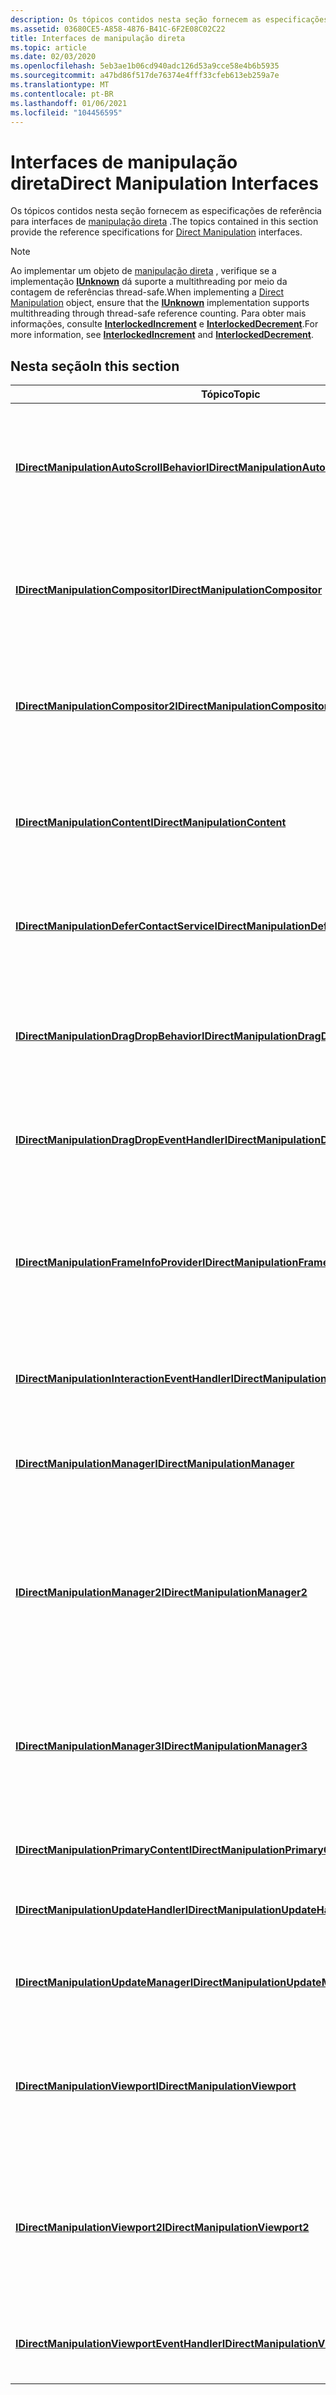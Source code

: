 ```yaml
---
description: Os tópicos contidos nesta seção fornecem as especificações de referência para interfaces de manipulação direta.
ms.assetid: 03680CE5-A858-4876-B41C-6F2E08C02C22
title: Interfaces de manipulação direta
ms.topic: article
ms.date: 02/03/2020
ms.openlocfilehash: 5eb3ae1b06cd940adc126d53a9cce58e4b6b5935
ms.sourcegitcommit: a47bd86f517de76374e4fff33cfeb613eb259a7e
ms.translationtype: MT
ms.contentlocale: pt-BR
ms.lasthandoff: 01/06/2021
ms.locfileid: "104456595"
---
```

# <a name="direct-manipulation-interfaces"></a><span data-ttu-id="f6d95-103">Interfaces de manipulação direta</span><span class="sxs-lookup"><span data-stu-id="f6d95-103">Direct Manipulation Interfaces</span></span>

<span data-ttu-id="f6d95-104">Os tópicos contidos nesta seção fornecem as especificações de referência para interfaces de [manipulação direta](direct-manipulation-portal.md) .</span><span class="sxs-lookup"><span data-stu-id="f6d95-104">The topics contained in this section provide the reference specifications for [Direct Manipulation](direct-manipulation-portal.md) interfaces.</span></span>

> [!Note]  
> <span data-ttu-id="f6d95-105">Ao implementar um objeto de [manipulação direta](direct-manipulation-portal.md) , verifique se a implementação [**IUnknown**](/windows/win32/api/unknwn/nn-unknwn-iunknown) dá suporte a multithreading por meio da contagem de referências thread-safe.</span><span class="sxs-lookup"><span data-stu-id="f6d95-105">When implementing a [Direct Manipulation](direct-manipulation-portal.md) object, ensure that the [**IUnknown**](/windows/win32/api/unknwn/nn-unknwn-iunknown) implementation supports multithreading through thread-safe reference counting.</span></span> <span data-ttu-id="f6d95-106">Para obter mais informações, consulte [**InterlockedIncrement**](/windows/win32/api/winnt/nf-winnt-interlockedincrement) e [**InterlockedDecrement**](/windows/win32/api/winnt/nf-winnt-interlockeddecrement).</span><span class="sxs-lookup"><span data-stu-id="f6d95-106">For more information, see [**InterlockedIncrement**](/windows/win32/api/winnt/nf-winnt-interlockedincrement) and [**InterlockedDecrement**](/windows/win32/api/winnt/nf-winnt-interlockeddecrement).</span></span>

## <a name="in-this-section"></a><span data-ttu-id="f6d95-107">Nesta seção</span><span class="sxs-lookup"><span data-stu-id="f6d95-107">In this section</span></span>

| <span data-ttu-id="f6d95-108">Tópico</span><span class="sxs-lookup"><span data-stu-id="f6d95-108">Topic</span></span>                                                                                                       | <span data-ttu-id="f6d95-109">Descrição</span><span class="sxs-lookup"><span data-stu-id="f6d95-109">Description</span></span>                                                                                                                                                                                                                                                                  |
|-------------------------------------------------------------------------------------------------------------|------------------------------------------------------------------------------------------------------------------------------------------------------------------------------------------------------------------------------------------------------------------------------|
| [<span data-ttu-id="f6d95-110">**IDirectManipulationAutoScrollBehavior**</span><span class="sxs-lookup"><span data-stu-id="f6d95-110">**IDirectManipulationAutoScrollBehavior**</span></span>](/windows/win32/api/DirectManipulation/nn-directmanipulation-idirectmanipulationautoscrollbehavior)<br/>           | <span data-ttu-id="f6d95-111">Representa o comportamento da animação de rolagem automática do conteúdo à medida que ele se aproxima do limite de um determinado eixo ou eixos.</span><span class="sxs-lookup"><span data-stu-id="f6d95-111">Represents the auto-scroll animation behavior of content as it approaches the boundary of a given axis or axes.</span></span><br/>                                                                                                                                                   |
| [<span data-ttu-id="f6d95-112">**IDirectManipulationCompositor**</span><span class="sxs-lookup"><span data-stu-id="f6d95-112">**IDirectManipulationCompositor**</span></span>](/windows/win32/api/DirectManipulation/nn-directmanipulation-idirectmanipulationcompositor)<br/>                           | <span data-ttu-id="f6d95-113">Representa um objeto compositor que associa o conteúdo manipulado a uma superfície de desenho, como [**Canvas**](/uwp/api/Windows.UI.Xaml.Controls.Canvas).</span><span class="sxs-lookup"><span data-stu-id="f6d95-113">Represents a compositor object that associates manipulated content with a drawing surface, such as [**canvas**](/uwp/api/Windows.UI.Xaml.Controls.Canvas).</span></span><br/> |
| [<span data-ttu-id="f6d95-114">**IDirectManipulationCompositor2**</span><span class="sxs-lookup"><span data-stu-id="f6d95-114">**IDirectManipulationCompositor2**</span></span>](/windows/win32/api/DirectManipulation/nn-directmanipulation-idirectmanipulationcompositor2)<br/>                         | <span data-ttu-id="f6d95-115">Representa um objeto compositor que associa o conteúdo manipulado com superfícies de desenho em vários processos.</span><span class="sxs-lookup"><span data-stu-id="f6d95-115">Represents a compositor object that associates manipulated content with drawing surfaces across multiple processes.</span></span><br/>                                                                                                                                               |
| [<span data-ttu-id="f6d95-116">**IDirectManipulationContent**</span><span class="sxs-lookup"><span data-stu-id="f6d95-116">**IDirectManipulationContent**</span></span>](/windows/win32/api/DirectManipulation/nn-directmanipulation-idirectmanipulationcontent)<br/>                                 | <span data-ttu-id="f6d95-117">Encapsula o conteúdo dentro de um visor, em que o conteúdo representa uma superfície visual recortada dentro do visor.</span><span class="sxs-lookup"><span data-stu-id="f6d95-117">Encapsulates content inside a viewport, where content represents a visual surface clipped inside the viewport.</span></span><br/>                                                                                                                                                    |
| [<span data-ttu-id="f6d95-118">**IDirectManipulationDeferContactService**</span><span class="sxs-lookup"><span data-stu-id="f6d95-118">**IDirectManipulationDeferContactService**</span></span>](/windows/win32/api/DirectManipulation/nn-directmanipulation-idirectmanipulationdefercontactservice)<br/>         | <span data-ttu-id="f6d95-119">Representa um serviço para gerenciar associações entre um contato e um visor.</span><span class="sxs-lookup"><span data-stu-id="f6d95-119">Represents a service for managing associations between a contact and a viewport.</span></span><br/>                                                                                                                                                                                  |
| [<span data-ttu-id="f6d95-120">**IDirectManipulationDragDropBehavior**</span><span class="sxs-lookup"><span data-stu-id="f6d95-120">**IDirectManipulationDragDropBehavior**</span></span>](/windows/win32/api/DirectManipulation/nn-directmanipulation-idirectmanipulationdragdropbehavior)<br/>               | <span data-ttu-id="f6d95-121">Representa comportamentos para interações de arrastar e soltar, que são disparados por gestos entre slides ou pressionar e manter pressionado.</span><span class="sxs-lookup"><span data-stu-id="f6d95-121">Represents behaviors for drag and drop interactions, which are triggered by cross-slide or press-and-hold gestures.</span></span> <br/>                                                                                                                                              |
| [<span data-ttu-id="f6d95-122">**IDirectManipulationDragDropEventHandler**</span><span class="sxs-lookup"><span data-stu-id="f6d95-122">**IDirectManipulationDragDropEventHandler**</span></span>](/windows/win32/api/DirectManipulation/nn-directmanipulation-idirectmanipulationdragdropeventhandler)<br/>       | <span data-ttu-id="f6d95-123">Define métodos para manipular eventos de comportamento de arrastar e soltar.</span><span class="sxs-lookup"><span data-stu-id="f6d95-123">Defines methods to handle drag-drop behavior events.</span></span><br/>                                                                                                                                                                                                              |
| [<span data-ttu-id="f6d95-124">**IDirectManipulationFrameInfoProvider**</span><span class="sxs-lookup"><span data-stu-id="f6d95-124">**IDirectManipulationFrameInfoProvider**</span></span>](/windows/win32/api/DirectManipulation/nn-directmanipulation-idirectmanipulationframeinfoprovider)<br/>             | <span data-ttu-id="f6d95-125">Representa um objeto de manutenção de tempo que mede a latência da infraestrutura de composição usada pelo aplicativo e fornece esses dados para a [manipulação direta](direct-manipulation-portal.md).</span><span class="sxs-lookup"><span data-stu-id="f6d95-125">Represents a time-keeping object that measures the latency of the composition infrastructure used by the application and provides this data to [Direct Manipulation](direct-manipulation-portal.md).</span></span> <br/>                                                            |
| [<span data-ttu-id="f6d95-126">**IDirectManipulationInteractionEventHandler**</span><span class="sxs-lookup"><span data-stu-id="f6d95-126">**IDirectManipulationInteractionEventHandler**</span></span>](/windows/win32/api/DirectManipulation/nn-directmanipulation-idirectmanipulationinteractioneventhandler)<br/> | <span data-ttu-id="f6d95-127">Define métodos para lidar com interações quando elas são detectadas.</span><span class="sxs-lookup"><span data-stu-id="f6d95-127">Defines methods to handle interactions when they are detected.</span></span><br/>                                                                                                                                                                                                    |
| [<span data-ttu-id="f6d95-128">**IDirectManipulationManager**</span><span class="sxs-lookup"><span data-stu-id="f6d95-128">**IDirectManipulationManager**</span></span>](/windows/win32/api/DirectManipulation/nn-directmanipulation-idirectmanipulationmanager)<br/>                                 | <span data-ttu-id="f6d95-129">Fornece acesso a todos os recursos de [manipulação direta](direct-manipulation-portal.md) e APIs disponíveis para o aplicativo cliente.</span><span class="sxs-lookup"><span data-stu-id="f6d95-129">Provides access to all the [Direct Manipulation](direct-manipulation-portal.md) features and APIs available to the client application.</span></span><br/>                                                                                                                           |
| [<span data-ttu-id="f6d95-130">**IDirectManipulationManager2**</span><span class="sxs-lookup"><span data-stu-id="f6d95-130">**IDirectManipulationManager2**</span></span>](/windows/win32/api/DirectManipulation/nn-directmanipulation-idirectmanipulationmanager2)<br/>                               | <span data-ttu-id="f6d95-131">Estende a interface [**IDirectManipulationManager**](/windows/win32/api/DirectManipulation/nn-directmanipulation-idirectmanipulationmanager) que fornece acesso a todos os recursos de [manipulação direta](direct-manipulation-portal.md) e APIs disponíveis para o aplicativo cliente.</span><span class="sxs-lookup"><span data-stu-id="f6d95-131">Extends the [**IDirectManipulationManager**](/windows/win32/api/DirectManipulation/nn-directmanipulation-idirectmanipulationmanager) interface that provides access to all the [Direct Manipulation](direct-manipulation-portal.md) features and APIs available to the client application.</span></span> <br/>                              |
| [<span data-ttu-id="f6d95-132">**IDirectManipulationManager3**</span><span class="sxs-lookup"><span data-stu-id="f6d95-132">**IDirectManipulationManager3**</span></span>](/windows/win32/api/DirectManipulation/nn-directmanipulation-idirectmanipulationmanager3)<br/>                               | <span data-ttu-id="f6d95-133">Estende a interface [**IDirectManipulationManager2**](/windows/win32/api/DirectManipulation/nn-directmanipulation-idirectmanipulationmanager2) que fornece acesso a todos os recursos de [manipulação direta](direct-manipulation-portal.md) e APIs disponíveis para o aplicativo cliente.</span><span class="sxs-lookup"><span data-stu-id="f6d95-133">Extends the [**IDirectManipulationManager2**](/windows/win32/api/DirectManipulation/nn-directmanipulation-idirectmanipulationmanager2) interface that provides access to all the [Direct Manipulation](direct-manipulation-portal.md) features and APIs available to the client application.</span></span> <br/>                            |
| [<span data-ttu-id="f6d95-134">**IDirectManipulationPrimaryContent**</span><span class="sxs-lookup"><span data-stu-id="f6d95-134">**IDirectManipulationPrimaryContent**</span></span>](/windows/win32/api/DirectManipulation/nn-directmanipulation-idirectmanipulationprimarycontent)<br/>                   | <span data-ttu-id="f6d95-135">Encapsula o conteúdo principal dentro de um visor.</span><span class="sxs-lookup"><span data-stu-id="f6d95-135">Encapsulates the primary content inside a viewport.</span></span><br/>                                                                                                                                                                                                               |
| [<span data-ttu-id="f6d95-136">**IDirectManipulationUpdateHandler**</span><span class="sxs-lookup"><span data-stu-id="f6d95-136">**IDirectManipulationUpdateHandler**</span></span>](/windows/win32/api/DirectManipulation/nn-directmanipulation-idirectmanipulationupdatehandler)<br/>                     | <span data-ttu-id="f6d95-137">Define métodos para lidar com eventos de atualização de manipulação.</span><span class="sxs-lookup"><span data-stu-id="f6d95-137">Defines methods for handling manipulation update events.</span></span><br/>                                                                                                                                                                                                          |
| [<span data-ttu-id="f6d95-138">**IDirectManipulationUpdateManager**</span><span class="sxs-lookup"><span data-stu-id="f6d95-138">**IDirectManipulationUpdateManager**</span></span>](/windows/win32/api/DirectManipulation/nn-directmanipulation-idirectmanipulationupdatemanager)<br/>                     | <span data-ttu-id="f6d95-139">Gerencia como as atualizações do compositor são enviadas para a [manipulação direta](direct-manipulation-portal.md).</span><span class="sxs-lookup"><span data-stu-id="f6d95-139">Manages how compositor updates are sent to [Direct Manipulation](direct-manipulation-portal.md).</span></span><br/>                                                                                                                                                                 |
| [<span data-ttu-id="f6d95-140">**IDirectManipulationViewport**</span><span class="sxs-lookup"><span data-stu-id="f6d95-140">**IDirectManipulationViewport**</span></span>](/windows/win32/api/DirectManipulation/nn-directmanipulation-idirectmanipulationviewport)<br/>                               | <span data-ttu-id="f6d95-141">Define uma região dentro de uma janela (conhecida como um visor) que é capaz de receber e processar a entrada de interações do usuário.</span><span class="sxs-lookup"><span data-stu-id="f6d95-141">Defines a region within a window (referred to as a viewport) that is able to receive and process input from user interactions.</span></span> <br/>                                                                                                                                   |
| [<span data-ttu-id="f6d95-142">**IDirectManipulationViewport2**</span><span class="sxs-lookup"><span data-stu-id="f6d95-142">**IDirectManipulationViewport2**</span></span>](/windows/win32/api/DirectManipulation/nn-directmanipulation-idirectmanipulationviewport2)<br/>                             | <span data-ttu-id="f6d95-143">Fornece gerenciamento de comportamentos em um visor.</span><span class="sxs-lookup"><span data-stu-id="f6d95-143">Provides management of behaviors on a viewport.</span></span> <span data-ttu-id="f6d95-144">Um comportamento afeta a funcionalidade de uma parte específica do fluxo de trabalho de [manipulação direta](direct-manipulation-portal.md) .</span><span class="sxs-lookup"><span data-stu-id="f6d95-144">A behavior affects the functionality of a particular part of the [Direct Manipulation](direct-manipulation-portal.md) workflow.</span></span> <br/>                                                                                 |
| [<span data-ttu-id="f6d95-145">**IDirectManipulationViewportEventHandler**</span><span class="sxs-lookup"><span data-stu-id="f6d95-145">**IDirectManipulationViewportEventHandler**</span></span>](/windows/win32/api/DirectManipulation/nn-directmanipulation-idirectmanipulationviewporteventhandler)<br/>       | <span data-ttu-id="f6d95-146">Define métodos para lidar com status e eventos de atualização para o visor.</span><span class="sxs-lookup"><span data-stu-id="f6d95-146">Defines methods for handling status and update events for the viewport.</span></span><br/>                                                                                                                                                                                           |
